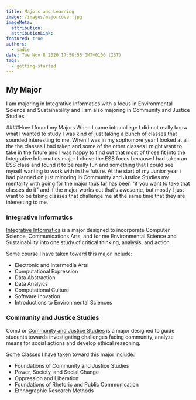 ```yaml
---
title: Majors and Learning
image: /images/majorcover.jpg
imageMeta:
  attribution:
  attributionLink:
featured: true
authors:
  - sadie
date: Tue Nov 8 2020 17:50:55 GMT+0100 (IST)
tags:
  - getting-started
---
```


## My Major

I am majoring in Integrative Informatics with a focus in Environmental Science and Sustainability and I am also majoring in Community and Justice Studies.

####How I found my Majors
When I came into college I did not really know what I wanted to study I was kind of just taking a bunch of classes that sounded interesting to me. When I was in my sophomore year I looked at all the the classes I had taken and some of the other classes i might want to take in the future and I was happy to find out that most of those fit into the Integrative Informatics major I chose the ESS focus because I had taken an ESS class and found it to be really fun and something that I could see myself wanting to work with in the future. At the start of my Junior year i had planned on just minoring in Community and Justice Studies my mentality with going for the major thus far has been "if you want to take that classes do it" and if the major works out that's awesome, but mostly I just want to be taking classes that challenge me at the same time that they are interesting to me.

### Integrative Informatics

[Integrative Informatics](https://sites.allegheny.edu/informatics/) is a major designed to incorporate Computer Science, Communications Arts, and for me Environmental Science and Sustainability into one study of critical thinking, analysis, and action.

Some course I have taken toward this major include:
- Electronic and Intermedia Arts
- Computational Expression
- Data Abstraction
- Data Analyics
- Computational Culture
- Software Inovation
- Introductions to Environmental Sciences


### Community and Justice Studies

ComJ or [Community and Justice Studies](https://sites.allegheny.edu/commjustice/) is a major designed to guide students towards investigating challenges facing community, analyze means for social actions and develop ethical reasoning.

Some Classes I have taken toward this major include:
- Foundations of Community and Justice Studies
- Power, Society, and Social Change
- Oppression and Liberation
- Foundations of Rhetoric and Public Communication
- Ethnographic Research Methods
